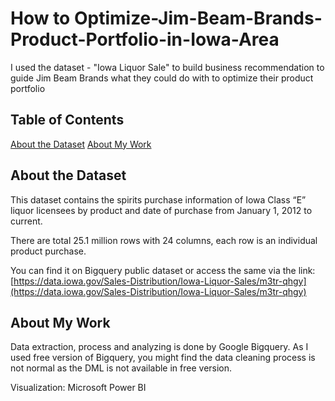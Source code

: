 # How to Optimize-Jim-Beam-Brands-Product-Portfolio-in-Iowa-Area
I used the dataset - "Iowa Liquor Sale" to build business recommendation to guide Jim Beam Brands what they could do with to optimize their product portfolio

## Table of Contents
[About the Dataset](#about-the-dataset)
[About My Work](#about-my-work)


## About the Dataset

This dataset contains the spirits purchase information of Iowa Class “E” liquor licensees by product and date of purchase from January 1, 2012 to current.

There are total 25.1 million rows with 24 columns, each row is an individual product purchase.

You can find it on Bigquery public dataset or access the same via the link:
[https://data.iowa.gov/Sales-Distribution/Iowa-Liquor-Sales/m3tr-qhgy](https://data.iowa.gov/Sales-Distribution/Iowa-Liquor-Sales/m3tr-qhgy)


## About My Work

Data extraction, process and analyzing is done by Google Bigquery. As I used free version of Bigquery, you might find the data cleaning process is not normal as the DML is not available in free version.

Visualization: Microsoft Power BI
